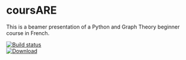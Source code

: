 # coursARE
This is a beamer presentation of a Python and Graph Theory beginner course in French.

[![Build status](https://img.shields.io/appveyor/ci/orion78fr/coursARE/master.svg?logo=appveyor&label=Build)](https://ci.appveyor.com/project/orion78fr/coursARE)  
[![Download](https://img.shields.io/badge/Download-cours__ARE.pdf-lightgrey.svg)](https://ci.appveyor.com/api/projects/orion78fr/coursARE/artifacts/cours_ARE.pdf)
